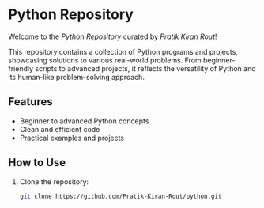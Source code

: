 # Python Repository

Welcome to the *Python Repository* curated by *Pratik Kiran Rout*!  

This repository contains a collection of Python programs and projects, showcasing solutions to various real-world problems. From beginner-friendly scripts to advanced projects, it reflects the versatility of Python and its human-like problem-solving approach.

## Features
- Beginner to advanced Python concepts
- Clean and efficient code
- Practical examples and projects

## How to Use
1. Clone the repository:  
   ```bash
   git clone https://github.com/Pratik-Kiran-Rout/python.git
